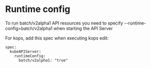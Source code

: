 # Runtime config

To run batch/v2alpha1 API resources you need to specify --runtime-config=batch/v2alpha1 when starting the API Server

For kops, add this spec when executing kops edit:
```
spec:
  kubeAPIServer:
    runtimeConfig:
      batch/v2alpha1: "true"
```
